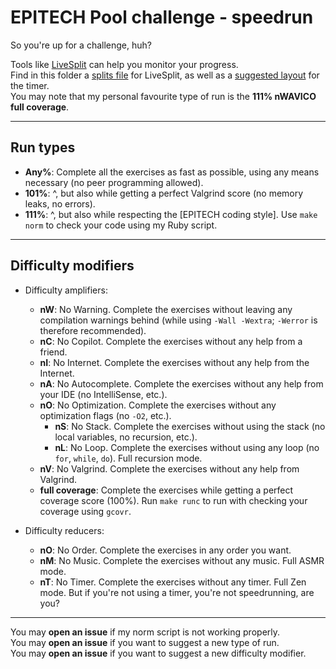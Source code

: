 # EPITECH Pool challenge - speedrun

So you're up for a challenge, huh?

Tools like [LiveSplit](https://github.com/LiveSplit) can help you monitor your progress.  
Find in this folder a [splits file](./challenge.lss) for LiveSplit, as well as a [suggested layout](./challenge.lsl) for the timer.  
You may note that my personal favourite type of run is the **111% nWAVICO full coverage**.

---

## Run types

- **Any%**: Complete all the exercises as fast as possible, using any means necessary (no peer programming allowed).
- **101%**: ^, but also while getting a perfect Valgrind score (no memory leaks, no errors).
- **111%**: ^, but also while respecting the [EPITECH coding style]. Use `make norm` to check your code using my Ruby script.

---

## Difficulty modifiers

- Difficulty amplifiers:
  - **nW**: No Warning. Complete the exercises without leaving any compilation warnings behind (while using `-Wall -Wextra`; `-Werror` is therefore recommended).
  - **nC**: No Copilot. Complete the exercises without any help from a friend.
  - **nI**: No Internet. Complete the exercises without any help from the Internet.
  - **nA**: No Autocomplete. Complete the exercises without any help from your IDE (no IntelliSense, etc.).
  - **nO**: No Optimization. Complete the exercises without any optimization flags (no `-O2`, etc.).
    - **nS**: No Stack. Complete the exercises without using the stack (no local variables, no recursion, etc.).
    - **nL**: No Loop. Complete the exercises without using any loop (no `for`, `while`, `do`). Full recursion mode.
  - **nV**: No Valgrind. Complete the exercises without any help from Valgrind.
  - **full coverage**: Complete the exercises while getting a perfect coverage score (100%). Run `make runc` to run with checking your coverage using `gcovr`.

- Difficulty reducers:
  - **nO**: No Order. Complete the exercises in any order you want.
  - **nM**: No Music. Complete the exercises without any music. Full ASMR mode.
  - **nT**: No Timer. Complete the exercises without any timer. Full Zen mode. But if you're not using a timer, you're not speedrunning, are you?

---

You may **open an issue** if my norm script is not working properly.  
You may **open an issue** if you want to suggest a new type of run.  
You may **open an issue** if you want to suggest a new difficulty modifier.
